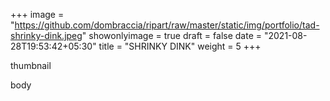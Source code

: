+++
image = "https://github.com/dombraccia/ripart/raw/master/static/img/portfolio/tad-shrinky-dink.jpeg"
showonlyimage = true
draft = false
date = "2021-08-28T19:53:42+05:30"
title = "SHRINKY DINK"
weight = 5 
+++

thumbnail

<!--more-->

body


